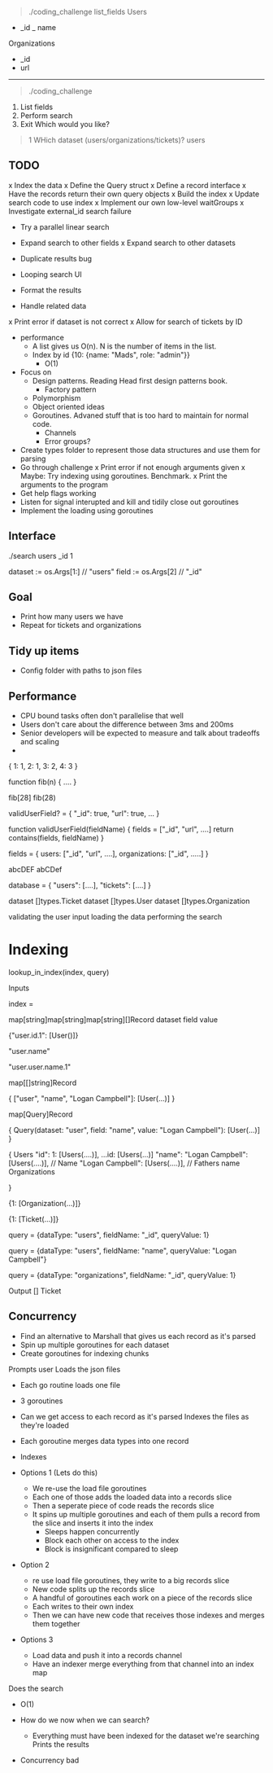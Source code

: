 > ./coding_challenge list_fields
Users
- _id
_ name

Organizations
- _id
- url


--------------------------------------------

> ./coding_challenge
1. List fields
2. Perform search
3. Exit
Which would you like?
> 1
WHich dataset (users/organizations/tickets)?
> users


## TODO
x Index the data
  x Define the Query struct
  x Define a record interface
  x Have the records return their own query objects
  x Build the index
  x Update search code to use index
x Implement our own low-level waitGroups
x Investigate external_id search failure
- Try a parallel linear search
- Expand search to other fields
x Expand search to other datasets

- Duplicate results bug

- Looping search UI
- Format the results
- Handle related data

x Print error if dataset is not correct
x Allow for search of tickets by ID

- performance
  - A list gives us O(n). N is the number of items in the list.
  - Index by id {10: {name: "Mads", role: "admin"}}
    - O(1)
- Focus on
  - Design patterns. Reading Head first design patterns book.
    - Factory pattern
  - Polymorphism
  - Object oriented ideas
  - Goroutines. Advaned stuff that is too hard to maintain for normal code.
    - Channels
    - Error groups?
- Create types folder to represent those data structures and use them for parsing
- Go through challenge
x Print error if not enough arguments given
x Maybe: Try indexing using goroutines. Benchmark.
x Print the arguments to the program
- Get help flags working
- Listen for signal interupted and kill and tidily close out goroutines
- Implement the loading using goroutines

## Interface
./search users _id 1

dataset := os.Args[1:] // "users"
field := os.Args[2] // "_id"


## Goal
- Print how many users we have
- Repeat for tickets and organizations

## Tidy up items
- Config folder with paths to json files



## Performance
- CPU bound tasks often don't parallelise that well
- Users don't care about the difference between 3ms and 200ms
- Senior developers will be expected to measure and talk about tradeoffs and scaling
- 




{
  1: 1,
  2: 1,
  3: 2,
  4: 3
}


function fib(n) {
  ....
}

fib[28]
fib(28)


validUserField? = {
  "_id": true,
  "url": true,
  ...
}

function validUserField(fieldName) {
  fields = ["_id", "url", ....]
  return contains(fields, fieldName)
}

fields = {
  users: ["_id", "url", ....],
  organizations: ["_id", .....]
}


abcDEF
abCDef

database = {
  "users": [....],
  "tickets": [....]
}


dataset []types.Ticket
dataset []types.User
dataset []types.Organization





validating the user input
loading the data
performing the search



# Indexing

lookup_in_index(index, query)

Inputs

index = 

map[string]map[string]map[string][]Record
    dataset    field      value

{"user.id.1": [User()]}

"user.name"

"user.user.name.1"

map[[]string]Record

{
  ["user", "name", "Logan Campbell"]:
  [User(...)]
}

map[Query]Record

{
  Query(dataset: "user", field: "name", value: "Logan Campbell"):
  [User(...)]
}


{ Users
    "id": 
      1: [Users(....)],
      ...id: [Users(...)]
    "name":
        "Logan Campbell": [Users(....)], // Name
        "Logan Campbell": [Users(....)], // Fathers name
  Organizations

}

{1: [Organization(...)]}

{1: [Ticket(...)]}

query = {dataType: "users",
fieldName: "_id",
queryValue: 1}

query = {dataType: "users",
fieldName: "name",
queryValue: "Logan Campbell"}


query = {dataType: "organizations",
fieldName: "_id",
queryValue: 1}


Output
[] Ticket


## Concurrency

- Find an alternative to Marshall that gives us each record as it's parsed
- Spin up multiple goroutines for each dataset
- Create goroutines for indexing chunks

Prompts user
Loads the json files
 - Each go routine loads one file
 - 3 goroutines
 - Can we get access to each record as it's parsed
Indexes the files as they're loaded
  - Each goroutine merges data types into one record
  - Indexes


  - Options 1 (Lets do this)
    - We re-use the load file goroutines
    - Each one of those adds the loaded data into a records slice
    - Then a seperate piece of code reads the records slice
    - It spins up multiple goroutines and each of them pulls a record from the slice and inserts it into the index
      - Sleeps happen concurrently
      - Block each other on access to the index
      - Block is insignificant compared to sleep

  - Option 2
    - re use load file goroutines, they write to a big records slice
    - New code splits up the records slice
    - A handful of goroutines each work on a piece of the records slice
    - Each writes to their own index
    - Then we can have new code that receives those indexes and merges them together

  - Options 3
    - Load data and push it into a records channel
    - Have an indexer merge everything from that channel into an index map

Does the search
  - O(1)


  - How do we now when we can search?
    - Everything must have been indexed for the dataset we're searching
Prints the results
  - Concurrency bad




